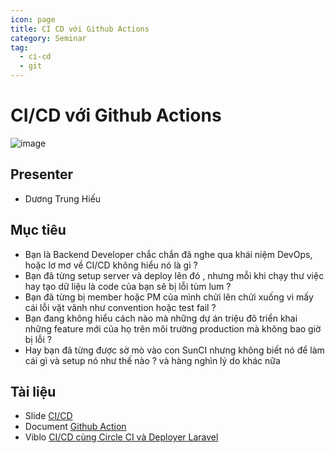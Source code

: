 ```yaml
---
icon: page
title: CI CD với Github Actions
category: Seminar
tag:
  - ci-cd
  - git
---
```


# CI/CD với Github Actions
![image](https://user-images.githubusercontent.com/55786352/107243997-20862900-6a60-11eb-9cd7-5689d9c64bf4.png)

## Presenter
- Dương Trung Hiếu

## Mục tiêu
+ Bạn là Backend Developer chắc chắn đã nghe qua khái niệm DevOps, hoặc lơ mơ về CI/CD không hiểu nó là gì ?
+ Bạn đã từng setup server và deploy lên đó , nhưng mỗi khi chạy thư việc hay tạo dữ liệu là code của bạn sẽ bị lỗi tùm lum ?
+ Bạn đã từng bị member hoặc PM của mình chửi lên chửi xuống vì mấy cái lỗi vặt vãnh như convention hoặc test fail ? 
+ Bạn đang không hiểu cách nào mà những dự án triệu đô triển khai những feature mới của họ trên môi trường production mà không bao giờ bị lỗi ? 
+ Hay bạn đã từng được sờ mò vào con SunCI nhưng không biết nó để làm cái gì và setup nó như thế nào ?
và hàng nghìn lý do khác nữa

## Tài liệu
- Slide [CI/CD](https://docs.google.com/presentation/d/11-DQsveNe449W3lhNmcGqqhf1R5i9Q_KV19bPvoKoOU/edit#slide=id.p)
- Document [Github Action](https://github.com/hieudt-2054/Researching/wiki/%5BDevOps%5D-Github-Action)
- Viblo [CI/CD cùng Circle CI và Deployer Laravel](https://viblo.asia/p/devops-cicd-cung-circleci-va-deployer-cho-du-an-laravel-gDVK2mGn5Lj)
